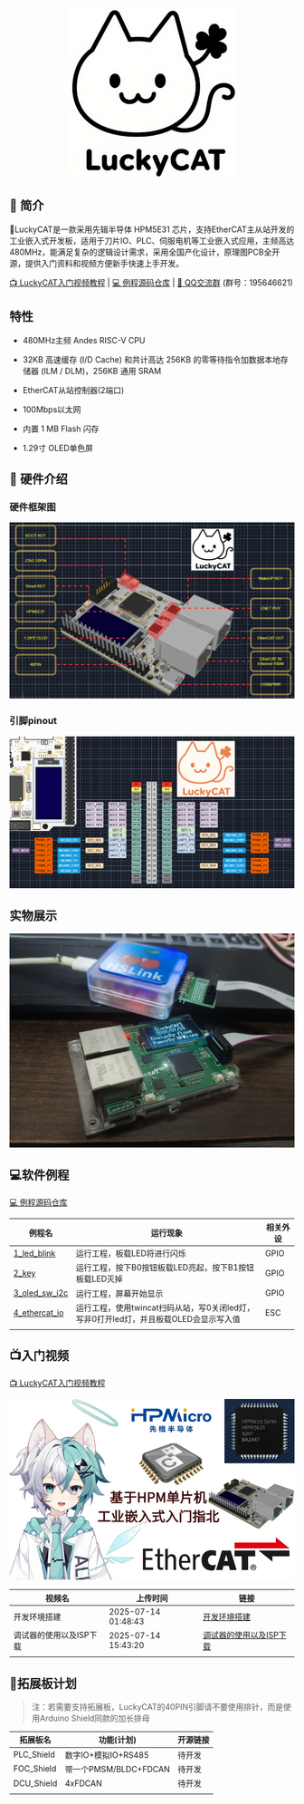 <p align="center">
  <img src="pic/Logo_black.png" alt="Logo" width="300" height="300">
</p>

## 📒 简介

🌟LuckyCAT是一款采用先辑半导体 HPM5E31 芯片，支持EtherCAT主从站开发的工业嵌入式开发板，适用于刀片IO、PLC、伺服电机等工业嵌入式应用，主频高达480MHz，能满足复杂的逻辑设计需求，采用全国产化设计，原理图PCB全开源，提供入门资料和视频方便新手快速上手开发。

[📺 LuckyCAT入门视频教程](https://www.bilibili.com/video/BV1TauAzhEUK/?share_source=copy_web&vd_source=4ee7262585fd8c76ac279a555c7b3054) | [💻 例程源码仓库](https://github.com/coinlockerbaby/LuckyCAT_SoftWare) | [🐧 QQ交流群](https://qm.qq.com/q/nPpUbjPaXm) (群号：195646621)    

## 特性

* 480MHz主频 Andes RISC-V CPU

* 32KB 高速缓存 (I/D Cache) 和共计高达 256KB 的零等待指令加数据本地存储器 (ILM / DLM)，256KB 通用 SRAM

* EtherCAT从站控制器(2端口)

* 100Mbps以太网

* 内置 1 MB Flash 闪存

* 1.29寸 OLED单色屏

## 🔨 硬件介绍

### 硬件框架图

<img title="intro" src="pic/intro.png" alt="loading-ag-462" style="zoom:67%;" data-align="left">

### 引脚pinout

<img src="pic/pinout.png" title="pinout" alt="loading-ag-98" style="zoom:67%;">

## 实物展示

![loading-ag-229](pic/front.jpg "front")

## 💻软件例程

[💻 例程源码仓库](https://github.com/coinlockerbaby/LuckyCAT_SoftWare)

| 例程名                                                                                               | 运行现象                                                 | 相关外设 |
| ------------------------------------------------------------------------------------------------- | ---------------------------------------------------- | ---- |
| [1_led_blink](https://github.com/coinlockerbaby/LuckyCAT_SoftWare/tree/main/demo/1_led_blink)     | 运行工程，板载LED将进行闪烁                                      | GPIO |
| [2_key](https://github.com/coinlockerbaby/LuckyCAT_SoftWare/tree/main/demo/2_key)                 | 运行工程，按下B0按钮板载LED亮起，按下B1按钮板载LED灭掉                     | GPIO |
| [3_oled_sw_i2c](https://github.com/coinlockerbaby/LuckyCAT_SoftWare/tree/main/demo/3_oled_sw_i2c) | 运行工程，屏幕开始显示                                          | GPIO |
| [4_ethercat_io](https://github.com/coinlockerbaby/LuckyCAT_SoftWare/tree/main/demo/4_ethercat_io) | 运行工程，使用twincat扫码从站，写0关闭led灯，写非0打开led灯，并且板载OLED会显示写入值 | ESC  |
|                                                                                                   |                                                      |      |

## 📺入门视频

[📺 LuckyCAT入门视频教程](https://www.bilibili.com/video/BV1TauAzhEUK/?share_source=copy_web&vd_source=4ee7262585fd8c76ac279a555c7b3054)

<img title="" src="pic/teachVedio.png" alt="loading-ag-705" style="zoom:67%;">

| 视频名           | 上传时间                | 链接                                                                                                                             |
| ------------- | ------------------- | ------------------------------------------------------------------------------------------------------------------------------ |
| 开发环境搭建        | 2025-07-14 01:48:43 | [开发环境搭建](https://www.bilibili.com/video/BV1TauAzhEUK/?share_source=copy_web&vd_source=4ee7262585fd8c76ac279a555c7b3054)        |
| 调试器的使用以及ISP下载 | 2025-07-14 15:43:20 | [调试器的使用以及ISP下载](https://www.bilibili.com/video/BV1WBuvz2ENZ/?share_source=copy_web&vd_source=4ee7262585fd8c76ac279a555c7b3054) |
|               |                     |                                                                                                                                |

## 📑拓展板计划

> 注：若需要支持拓展板，LuckyCAT的40PIN引脚请不要使用排针，而是使用Arduino Shield同款的加长排母

| 拓展板名       | 功能(计划)             | 开源链接 |
| ---------- | ------------------ | ---- |
| PLC_Shield | 数字IO+模拟IO+RS485    | 待开发  |
| FOC_Shield | 带一个PMSM/BLDC+FDCAN | 待开发  |
| DCU_Shield | 4xFDCAN            | 待开发  |
|            |                    |      |


